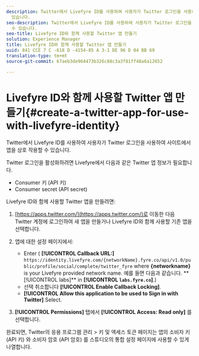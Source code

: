 ```yaml
---
description: Twitter에서 Livefyre ID를 사용하여 사용자가 Twitter 로그인을 사용하여 사이트에서 앱을 상호 작용할 수
  있습니다.
seo-description: Twitter에서 Livefyre ID를 사용하여 사용자가 Twitter 로그인을 사용하여 사이트에서 앱을 상호 작용할
  수 있습니다.
seo-title: Livefyre ID와 함께 사용할 Twitter 앱 만들기
solution: Experience Manager
title: Livefyre ID와 함께 사용할 Twitter 앱 만들기
uuid: 841 CCE 7 C -618 D -4154-85 A 3-1 DE 96 D 04 BB 69
translation-type: tm+mt
source-git-commit: 67aeb3de964473b326c88c3a3f81ff48a6a12652

---
```



# Livefyre ID와 함께 사용할 Twitter 앱 만들기{#create-a-twitter-app-for-use-with-livefyre-identity}

Twitter에서 Livefyre ID를 사용하여 사용자가 Twitter 로그인을 사용하여 사이트에서 앱을 상호 작용할 수 있습니다.

Twitter 로그인을 활성화하려면 Livefyre에서 다음과 같은 Twitter 앱 정보가 필요합니다.

* Consumer 키 (API 키)
* Consumer secret (API secret)

Livefyre ID와 함께 사용할 Twitter 앱을 만들려면:

1. [https://apps.twitter.com/](https://apps.twitter.com/)로 이동한 다음 Twitter 계정에 로그인하여 새 앱을 만들거나 Livefyre ID와 함께 사용할 기존 앱을 선택합니다.
1. 앱에 대한 설정 페이지에서:

   * Enter ( **[!UICONTROL Callback URL:]** `https://identity.livefyre.com/{networkName}.fyre.co/api/v1.0/public/profile/social/complete/twitter_fyre` where **{networkname}** is your Livefyre provided network name. 예를 들면 다음과 같습니다. ** [!UICONTROL labs]** in **[!UICONTROL `labs.fyre.co`]**.)
   * 선택 취소합니다 **[!UICONTROL Enable Callback Locking]**.
   * **[!UICONTROL Allow this application to be used to Sign in with Twitter]** Select.

1. **[!UICONTROL Permissions]** 탭에서 **[!UICONTROL Access: Read only]** 를 선택합니다.

완료되면, Twitter의 응용 프로그램 관리 > 키 및 액세스 토큰 페이지는 앱의 소비자 키 (API 키) 와 소비자 암호 (API 암호) 를 스튜디오의 통합 설정 페이지에 사용할 수 있게 나열합니다.

